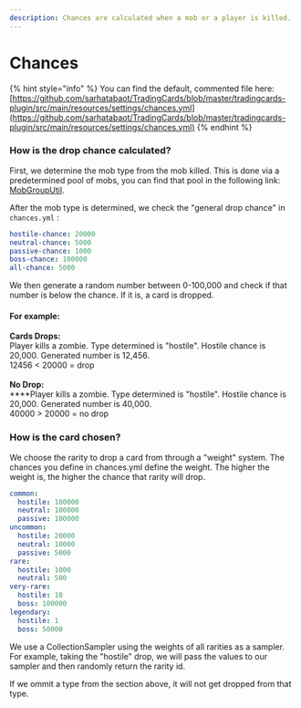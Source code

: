 ```yaml
---
description: Chances are calculated when a mob or a player is killed.
---
```


# Chances

{% hint style="info" %}
You can find the default, commented file here: [https://github.com/sarhatabaot/TradingCards/blob/master/tradingcards-plugin/src/main/resources/settings/chances.yml](https://github.com/sarhatabaot/TradingCards/blob/master/tradingcards-plugin/src/main/resources/settings/chances.yml)
{% endhint %}

### How is the drop chance calculated?

First, we determine the mob type from the mob killed. This is done via a predetermined pool of mobs, you can find that pool in the following link: [MobGroupUtil](https://github.com/sarhatabaot/TradingCards/blob/master/tradingcards-plugin/src/main/java/net/tinetwork/tradingcards/tradingcardsplugin/utils/MobGroupUtil.java).

After the mob type is determined, we check the "general drop chance" in `chances.yml` :

```yaml
hostile-chance: 20000
neutral-chance: 5000
passive-chance: 1000
boss-chance: 100000
all-chance: 5000
```

We then generate a random number between 0-100,000 and check if that number is below the chance. If it is, a card is dropped.

#### For example:

**Cards Drops:** \
Player kills a zombie. Type determined is "hostile". Hostile chance is 20,000. Generated number is 12,456. \
12456 < 20000 = drop\
\
**No Drop:**\
****Player kills a zombie. Type determined is "hostile". Hostile chance is 20,000. Generated number is 40,000. \
40000 > 20000 = no drop

### How is the card chosen?

We choose the rarity to drop a card from through a "weight" system. The chances you define in chances.yml define the weight. The higher the weight is, the higher the chance that rarity will drop.

```yaml
common:
  hostile: 100000
  neutral: 100000
  passive: 100000
uncommon:
  hostile: 20000
  neutral: 10000
  passive: 5000
rare:
  hostile: 1000
  neutral: 500
very-rare:
  hostile: 10
  boss: 100000
legendary:
  hostile: 1
  boss: 50000
```

We use a CollectionSampler using the weights of all rarities as a sampler. For example, taking the "hostile" drop, we will pass the values to our sampler and then randomly return the rarity id.

If we ommit a type from the section above, it will not get dropped from that type.
